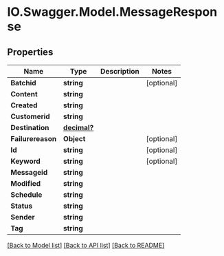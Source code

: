 # IO.Swagger.Model.MessageResponse
## Properties

Name | Type | Description | Notes
------------ | ------------- | ------------- | -------------
**Batchid** | **string** |  | [optional] 
**Content** | **string** |  | 
**Created** | **string** |  | 
**Customerid** | **string** |  | 
**Destination** | [**decimal?**](BigDecimal.md) |  | 
**Failurereason** | **Object** |  | [optional] 
**Id** | **string** |  | [optional] 
**Keyword** | **string** |  | [optional] 
**Messageid** | **string** |  | 
**Modified** | **string** |  | 
**Schedule** | **string** |  | 
**Status** | **string** |  | 
**Sender** | **string** |  | 
**Tag** | **string** |  | 

[[Back to Model list]](../README.md#documentation-for-models) [[Back to API list]](../README.md#documentation-for-api-endpoints) [[Back to README]](../README.md)

